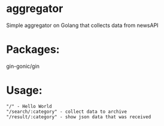 # aggregator
Simple aggregator on Golang that collects data from newsAPI

# Packages: 
  gin-gonic/gin

# Usage:
```
"/" - Hello World
"/search/:category" - collect data to archive
"/result/:category" - show json data that was received
```
